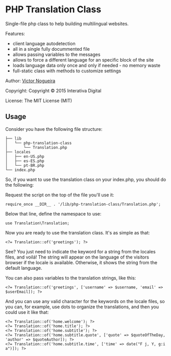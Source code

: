 # PHP Translation Class

Single-file php class to help building multilingual websites.

Features:  

- client language autodetection
- all in a single fully docummented file
- allows passing variables to the messages
- allows to force a different language for an specific block of the site
- loads language data only once and only if needed - no memory waste
- full-static class with methods to customize settings

Author: [Victor Nogueira](https://github.com/felladrin)

Copyright: Copyright © 2015 Interativa Digital

License: The MIT License (MIT)

## Usage

Consider you have the following file structure:

    ├── lib
    │   └── php-translation-class
    │       └── Translation.php
    ├── locales
    │   ├── en-US.php
    │   ├── es-ES.php
    │   └── pt-BR.php
    └── index.php

So, if you want to use the translation class on your index.php, you should do the following:

Request the script on the top of the file you'll use it:

    require_once __DIR__ . '/lib/php-translation-class/Translation.php';

Below that line, define the namespace to use:

    use Translation\Translation;
    
Now you are ready to use the translation class. It's as simple as that:

    <?= Translation::of('greetings'); ?>
    
See? You just need to indicate the keyword for a string from the locales files, and voilá! The string will appear on the language of the visitors browser if the locale is available. Otherwise, it shows the string from the default language.

You can also pass variables to the translation strings, like this:

    <?= Translation::of('greetings', ['username' => $username, 'email' => $userEmail]); ?>
    
And you can use any valid character for the keywords on the locale files, so you can, for example, use dots to organize the translations, and then you could use it like that:

    <?= Translation::of('home.welcome'); ?>
    <?= Translation::of('home.title'); ?>
    <?= Translation::of('home.subtitle'); ?>
    <?= Translation::of('home.subtitle.quote', ['quote' => $quoteOfTheDay, 'author' => $quoteAuthor]); ?>
    <?= Translation::of('home.subtitle.time', ['time' => date("F j, Y, g:i a")]); ?>
